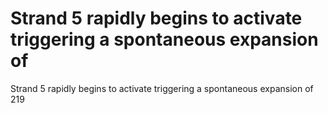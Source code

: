# Strand 5 rapidly begins to activate triggering a spontaneous expansion of

Strand 5 rapidly begins to activate triggering a spontaneous expansion of
219